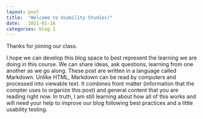 ```yaml
---
layout: post
title:  "Welcome to Usability Studies!"
date:   2021-01-16
categories: blog 1
---
```

Thanks for joining our class. 

I hope we can develop this blog space to best represent the learning we are doing in this course. We can share ideas, ask questions, learning from one another as we go along. These post are written in a language called Markdown. Unlike HTML, Markdown can be read by computers and processed into viewable text. It combines front matter (information that the compter uses to organize this post) and general content that you are reading right now. In truth, I am still learning about how all of this works and will need your help to improve our blog following best practices and a little usability testing.  
